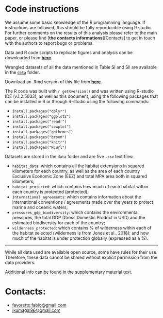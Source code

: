 # Code instructions 

We assume some basic knowledge of the R programming language. If instructions are followed, this should be fully reproducible using R studio. For further comments on the results of this analysis please refer to the main paper, or please find [**the contacts informations**][Contacts] to get in touch with the authors to report bugs or problems. 

Data and R code scripts to replicate figures and analysis can be downloaded from [**here**](https://github.com/Fabbiologia/BluePaper-10_Supplementary_informations).

Wrangled datasets of all the data mentioned in Table SI and SII are available in the [`data`](https://github.com/Fabbiologia/BluePaper-10_Supplementary_informations/tree/master/data) folder.

Download an .Rmd version of this file from [**here**](https://raw.githubusercontent.com/Fabbiologia/BluePaper-10_Supplementary_informations/master/01-Supplementary_material.Rmd).

The R code was built with `r getRversion()` and was written using R-studio IDE (v.1.2.5033), as well as this document, using the following packages that can be installed in R or through R-studio using the following commands: 

- `install.packages("dplyr")`
- `install.packages("ggplot2")`
- `install.packages("readr")`
- `install.packages("cowplot")`
- `install.packages("ggthemes")`
- `install.packages("broom")`
- `install.packages("knitr")`
- `install.packages("RCurl")`

Datasets are stored in the `data` folder and are five `.csv` text files:

- `habitat_data`: which contains all the habitat extensions in squared kilometers for each country, as well as the area of each country Exclusive Economic Zone (EEZ) and total MPA area both in squared kilometers;
- `habitat_protected`: which contains how much of each habitat within each country is protected (protected);
- `International_agreements`: which contains information about the international conventions / agreements made over the years to protect marine and oceanic waters; 
- `pressures_gdp_biodiversity`: which contains the environmental pressures, the total GDP (Gross Domestic Product in USD) and the estimated biodiversity for each of the country;
- `wilderness_protected`: which contains % of wilderness within each of the habitat selected (wilderness is from Jones et al., 2018); and how much of the habitat is under protection globally (expressed as a %). 


---

While all data used are available open source, some have rules for their use. 
Therefore, these data cannot be shared without explicit permission from the data providers. 

Additional info can be found in the supplementary material [text](https://github.com/Fabbiologia/BluePaper-10_Supplementary_informations/blob/master/Supplementary_material_Marine_biodiversity_in_a_changing_world.pdf). 


# Contacts: 
- favoretto.fabio@gmail.com
- jkumagai96@gmail.com

